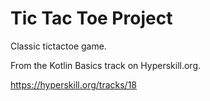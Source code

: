 # Tic Tac Toe Project

Classic tictactoe game.

From the Kotlin Basics track on Hyperskill.org.

https://hyperskill.org/tracks/18
